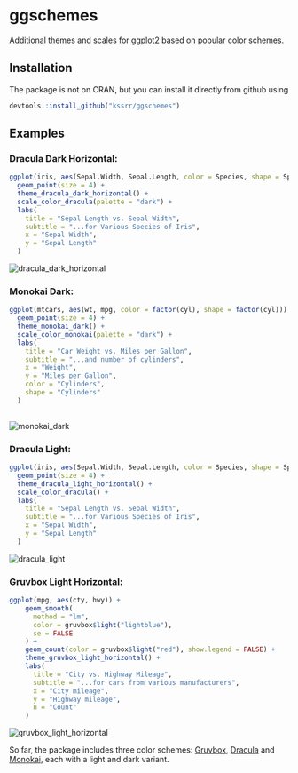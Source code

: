 # ggschemes

Additional themes and scales for [ggplot2](https://github.com/tidyverse/ggplot2) based on popular color schemes. 

## Installation

The package is not on CRAN, but you can install it directly from github using

```R
devtools::install_github("kssrr/ggschemes")
```

## Examples

### Dracula Dark Horizontal:

```R
ggplot(iris, aes(Sepal.Width, Sepal.Length, color = Species, shape = Species)) +
  geom_point(size = 4) +
  theme_dracula_dark_horizontal() +
  scale_color_dracula(palette = "dark") +
  labs(
    title = "Sepal Length vs. Sepal Width", 
    subtitle = "...for Various Species of Iris",
    x = "Sepal Width",
    y = "Sepal Length"
  )
```

![dracula_dark_horizontal](https://user-images.githubusercontent.com/87900554/179606478-8cc315fc-e8fe-4753-b26f-e2ed7d8aee73.png)

### Monokai Dark:

```R
ggplot(mtcars, aes(wt, mpg, color = factor(cyl), shape = factor(cyl))) +
  geom_point(size = 4) +
  theme_monokai_dark() +
  scale_color_monokai(palette = "dark") +
  labs(
    title = "Car Weight vs. Miles per Gallon",
    subtitle = "...and number of cylinders",
    x = "Weight",
    y = "Miles per Gallon",
    color = "Cylinders",
    shape = "Cylinders"
  )
    
```

![monokai_dark](https://user-images.githubusercontent.com/87900554/179606758-552b492b-24f1-4dc6-93eb-15b6de919245.png)

### Dracula Light:

```R
ggplot(iris, aes(Sepal.Width, Sepal.Length, color = Species, shape = Species)) +
  geom_point(size = 4) +
  theme_dracula_light_horizontal() +
  scale_color_dracula() +
  labs(
    title = "Sepal Length vs. Sepal Width", 
    subtitle = "...for Various Species of Iris",
    x = "Sepal Width",
    y = "Sepal Length"
  )
```

![dracula_light](https://user-images.githubusercontent.com/87900554/179606842-e24fa186-e4f8-41c5-9a5a-c137db28a79b.png)

### Gruvbox Light Horizontal:

```R
ggplot(mpg, aes(cty, hwy)) +
    geom_smooth(
      method = "lm", 
      color = gruvbox$light("lightblue"), 
      se = FALSE
    ) +
    geom_count(color = gruvbox$light("red"), show.legend = FALSE) +
    theme_gruvbox_light_horizontal() +
    labs(
      title = "City vs. Highway Mileage",
      subtitle = "...for cars from various manufacturers",
      x = "City mileage",
      y = "Highway mileage",
      n = "Count"
    )
```

![gruvbox_light_horizontal](https://user-images.githubusercontent.com/87900554/179606904-ff4ca9b5-eed8-4009-9cc7-e20f63ef023f.png)

So far, the package includes three color schemes: [Gruvbox](https://github.com/morhetz/gruvbox), [Dracula](https://github.com/dracula/dracula-theme) and [Monokai](https://monokai.pro/), each with a light and dark variant.
